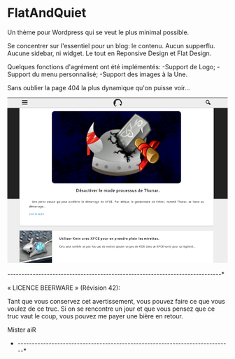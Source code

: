 FlatAndQuiet
============

Un thème pour Wordpress qui se veut le plus minimal possible.

Se concentrer sur l'essentiel pour un blog: le contenu. Aucun supperflu. Aucune sidebar, ni widget. Le tout en Reponsive Design et Flat Design.

Quelques fonctions d'agrément ont été implémentés:
-Support de Logo;
-Support du menu personnalisé;
-Support des images à la Une.

Sans oublier la page 404 la plus dynamique qu'on puisse voir...


![screenshot](https://github.com/misterair/FlatAndQuiet/blob/master/screenshot.png)

----------------------------------------------------------------------------*

« LICENCE BEERWARE » (Révision 42):

Tant que vous conservez cet avertissement, vous pouvez faire ce que vous voulez de ce truc. Si on se rencontre un jour et que vous pensez que ce truc vaut le coup, vous pouvez me payer une bière en retour.

Mister aiR

* ----------------------------------------------------------------------------*

